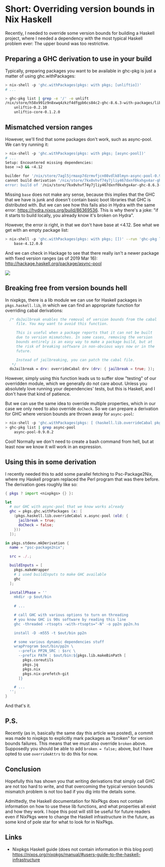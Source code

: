 # Short: Overriding version bounds in Nix Haskell

Recently, I needed to override some version bounds for building a Haskell project, where I needed a dependency with the most typical Haskell problem ever: The upper bound was too restrictive.

## Preparing a GHC derivation to use in your build

Typically, preparing packages you want to be available in ghc-pkg is just a matter of using ghc.withPackages:

```bash
> nix-shell -p 'ghc.withPackages(pkgs: with pkgs; [unliftio])'
# ...

> ghc-pkg list | grep -e '/' -e unlift
/nix/store/h58x991z9n8xwq4zkzf4dfgpb6cs84c2-ghc-8.6.3-with-packages/lib/ghc-8.6.3/package.conf.d
    unliftio-0.2.10
    unliftio-core-0.1.2.0
```

## Mismatched version ranges

However, we'll find that some packages don't work, such as async-pool. We can try running it:

```bash
> nix-shell -p 'ghc.withPackages(pkgs: with pkgs; [async-pool])'
# ...
Setup: Encountered missing dependencies:
base >=3 && <4.12

builder for '/nix/store/7agl5jrmaxp7dzrmvfjcn08vdlk8lmyn-async-pool-0.9.0.2.drv' failed with exit code 1
cannot build derivation '/nix/store/7kx0vhvf74y7jliy467dxnf0kxhgx4ar-ghc-8.6.3-with-packages.drv': 1 dependencies couldn't be built
error: build of '/nix/store/7kx0vhvf74y7jliy467dxnf0kxhgx4ar-ghc-8.6.3-with-packages.drv' failed
```

Missing `base` does not make any sense, because this implies that the GHC that we have is junk and doesn't contain basic boot libraries that GHC is distributed with. But we can see how this fails also in Hydra with the same error: <https://hydra.nixos.org/build/86369536>. This is why there's a joke: "if it starts to build locally, you already know it's broken on Hydra".

However, the error *is* right, in that we don't have base at <4.12. See what we get with an empty package list:

```bash
> nix-shell -p 'ghc.withPackages(pkgs: with pkgs; [])' --run 'ghc-pkg list' | grep base
    base-4.12.0.0
```

And we can check in Hackage to see that there really isn't a newer package with fixed version ranges (as of 2019 Mar 16): <http://hackage.haskell.org/package/async-pool>

![](https://i.imgur.com/8v1dOkV.png)

## Breaking free from version bounds hell

In nixpkgs, there is a lib module we can use for Haskell packages in `pkgs.haskell.lib`, in which we can find an appropriate function for overriding cabal derivations:

```nix
  /* doJailbreak enables the removal of version bounds from the cabal
     file. You may want to avoid this function.

     This is useful when a package reports that it can not be built
     due to version mismatches. In some cases, removing the version
     bounds entirely is an easy way to make a package build, but at
     the risk of breaking software in non-obvious ways now or in the
     future.

     Instead of jailbreaking, you can patch the cabal file.
   */
  doJailbreak = drv: overrideCabal drv (drv: { jailbreak = true; });
```

However, simply using this function leads us to suffer slow "testing" of our overridden module, which we generally do not care about. Unless you absolutely love running your dependencies' tests, but this is Haskell, and I don't have that kind of patience.

But we can use the same idea to override multiple properties, which in our case we only need to also override `doCheck`. So we can prepare a derivation for GHC where version bounds are thrown away for `async-pool`:

```bash
> nix-shell -p 'ghc.withPackages(pkgs: [ (haskell.lib.overrideCabal pkgs.async-pool (old: { jailbreak = true; doCheck = false; })) ])'
> ghc-pkg list | grep async-pool
    async-pool-0.9.0.2
```

Cool! Normally we don't need to create a bash command from hell, but at least now we know it will work in an expression.

## Using this in some derivation

I recently needed this to add some parallel fetching to Psc-Package2Nix, where my Haskell program replaced the Perl program that was there before. The derivation goes roughly like so:

```nix
{ pkgs ? import <nixpkgs> {} }:

let
  # our GHC with async-pool that we know works already
  ghc = pkgs.ghc.withPackages (x: [
    (pkgs.haskell.lib.overrideCabal x.async-pool (old: {
      jailbreak = true;
      doCheck = false;
    }))
  ]);

in pkgs.stdenv.mkDerivation {
  name = "psc-package2nix";

  src = ./.;

  buildInputs = [
    pkgs.makeWrapper
    # i used buildInputs to make GHC available
    ghc
  ];

  installPhase = ''
    mkdir -p $out/bin
    
    # ...

    # call GHC with various options to turn on threading
    # you know GHC is 90s software by reading this line
    ghc -threaded -rtsopts -with-rtsopts="-N" -o pp2n pp2n.hs

    install -D -m555 -t $out/bin pp2n

    # some various dynamic dependencies stuff
    wrapProgram $out/bin/pp2n \
      --prefix PP2N_SRC : $src \
      --prefix PATH : $out/bin:${pkgs.lib.makeBinPath [
        pkgs.coreutils
        pkgs.jq
        pkgs.nix
        pkgs.nix-prefetch-git
      ]}

    # ...
  '';
}
```

And that's it.

## P.S.

Recently (as in, basically the same day this article was posted), a commit was made to nixpkgs to explicitly mark packages as "broken" for version bounds failures. This means that we must also override `broken` above. Supposedly you should be able to add `broken = false;` above, but I have opted to use `overrideAttrs` to do this for now.

## Conclusion

Hopefully this has shown you that writing derivations that simply call GHC are not too hard to write, and that overcoming the typical version bounds mismatch problem is not too bad if you dig into the details some.

Admittedly, the Haskell documentation for NixPkgs does not contain information on how to use these lib functions, and what properties all exist and how they work. I hope this post will still be useful for future readers even if NixPkgs were to change the Haskell infrastructure in the future, as some kind of pole star for what to look for in NixPkgs.

## Links

* Nixpkgs Haskell guide (does not contain information in this blog post) <https://nixos.org/nixpkgs/manual/#users-guide-to-the-haskell-infrastructure>
